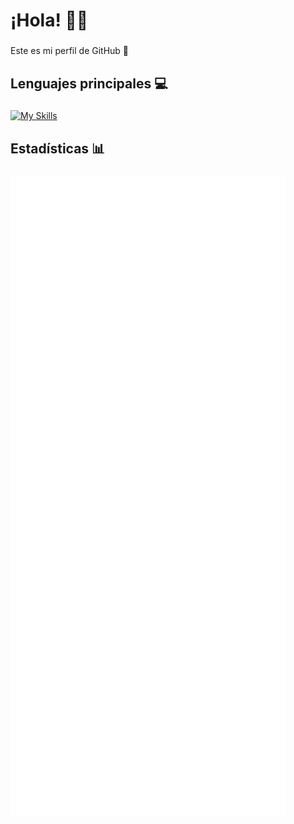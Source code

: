 <h1 align="left">¡Hola! 👋🏻</h1>

###

<p align="left">Este es mi perfil de GitHub 🙂</p>

###

<h2 align="left">Lenguajes principales 💻</h2>

###

[![My Skills](https://skillicons.dev/icons?i=python,java,c,cpp)](https://skillicons.dev)

###

<h2 align="left">Estadísticas 📊</h2>

###

![Metrics](/github-metrics.svg)
